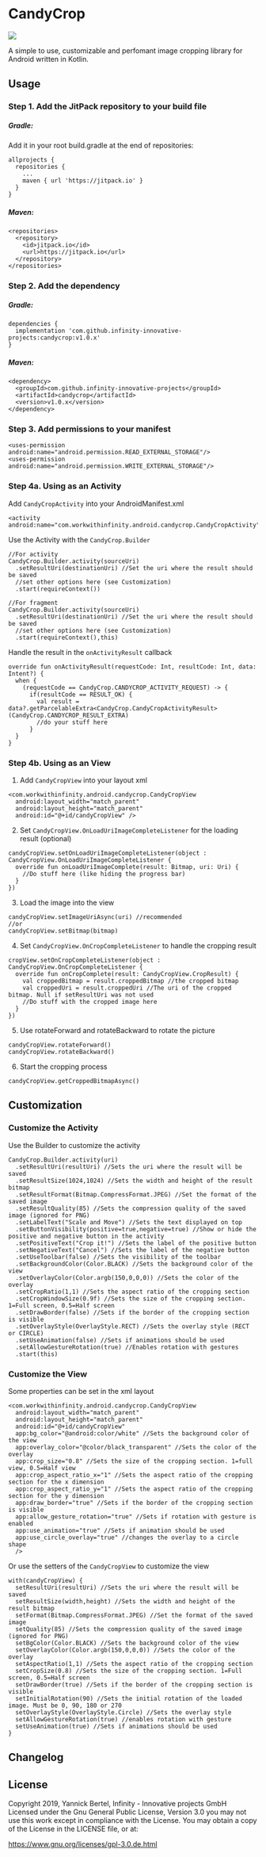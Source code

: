 # CandyCrop
[![](https://jitpack.io/v/infinity-innovative-projects/candycrop.svg)](https://jitpack.io/#infinity-innovative-projects/candycrop)

A simple to use, customizable and perfomant image cropping library for Android written in Kotlin.

## Usage

### Step 1. Add the JitPack repository to your build file

##### Gradle:
Add it in your root build.gradle at the end of repositories:

```
allprojects {
  repositories {
    ...
    maven { url 'https://jitpack.io' }
  }
}
```
##### Maven:
```
<repositories>
  <repository>
    <id>jitpack.io</id>
    <url>https://jitpack.io</url>
  </repository>
</repositories>
```

### Step 2. Add the dependency
##### Gradle:

```
dependencies {
  implementation 'com.github.infinity-innovative-projects:candycrop:v1.0.x'
}
```
##### Maven:
```
<dependency>
  <groupId>com.github.infinity-innovative-projects</groupId>
  <artifactId>candycrop</artifactId>
  <version>v1.0.x</version>
</dependency>
```
### Step 3. Add permissions to your manifest
```
<uses-permission android:name="android.permission.READ_EXTERNAL_STORAGE"/>
<uses-permission android:name="android.permission.WRITE_EXTERNAL_STORAGE"/>
```

### Step 4a. Using as an Activity
Add ```CandyCropActivity``` into your AndroidManifest.xml
 ```
<activity android:name="com.workwithinfinity.android.candycrop.CandyCropActivity"/>
```
Use the Activity with the ```CandyCrop.Builder```
```
//For activity
CandyCrop.Builder.activity(sourceUri)
  .setResultUri(destinationUri) //Set the uri where the result should be saved
  //set other options here (see Customization)
  .start(requireContext())

//For fragment
CandyCrop.Builder.activity(sourceUri)
  .setResultUri(destinationUri) //Set the uri where the result should be saved
  //set other options here (see Customization)
  .start(requireContext(),this)
```
Handle the result in the ```onActivityResult``` callback
```
override fun onActivityResult(requestCode: Int, resultCode: Int, data: Intent?) {
  when {
    (requestCode == CandyCrop.CANDYCROP_ACTIVITY_REQUEST) -> {
      if(resultCode == RESULT_OK) {
        val result = data?.getParcelableExtra<CandyCrop.CandyCropActivityResult>(CandyCrop.CANDYCROP_RESULT_EXTRA)
        //do your stuff here
      }      
  }
}
```

### Step 4b. Using as an View
1. Add ```CandyCropView``` into your layout xml
```
<com.workwithinfinity.android.candycrop.CandyCropView
  android:layout_width="match_parent"
  android:layout_height="match_parent"
  android:id="@+id/candyCropView" />
```
2. Set ```CandyCropView.OnLoadUriImageCompleteListener``` for the loading result (optional)
```
candyCropView.setOnLoadUriImageCompleteListener(object : CandyCropView.OnLoadUriImageCompleteListener {
  override fun onLoadUriImageComplete(result: Bitmap, uri: Uri) {
    //Do stuff here (like hiding the progress bar)
  }
})
```
3. Load the image into the view
```
candyCropView.setImageUriAsync(uri) //recommended
//or
candyCropView.setBitmap(bitmap)
```

4. Set ```CandyCropView.OnCropCompleteListener``` to handle the cropping result
```
cropView.setOnCropCompleteListener(object : CandyCropView.OnCropCompleteListener {
  override fun onCropComplete(result: CandyCropView.CropResult) {
    val croppedBitmap = result.croppedBitmap //the cropped bitmap
    val croppedUri = result.croppedUri //The uri of the cropped bitmap. Null if setResultUri was not used
    //Do stuff with the cropped image here
  }
}) 
```
5. Use rotateForward and rotateBackward to rotate the picture
```
candyCropView.rotateForward()
candyCropView.rotateBackward()

```

6. Start the cropping process
```
candyCropView.getCroppedBitmapAsync()

```

## Customization

### Customize the Activity
Use the Builder to customize the activity
```
CandyCrop.Builder.activity(uri)
  .setResultUri(resultUri) //Sets the uri where the result will be saved
  .setResultSize(1024,1024) //Sets the width and height of the result bitmap
  .setResultFormat(Bitmap.CompressFormat.JPEG) //Set the format of the saved image
  .setResultQuality(85) //Sets the compression quality of the saved image (ignored for PNG)
  .setLabelText("Scale and Move") //Sets the text displayed on top
  .setButtonVisibility(positive=true,negative=true) //Show or hide the positive and negative button in the activity
  .setPositiveText("Crop it!") //Sets the label of the positive button
  .setNegativeText("Cancel") //Sets the label of the negative button
  .setUseToolbar(false) //Sets the visibility of the toolbar
  .setBackgroundColor(Color.BLACK) //Sets the background color of the view
  .setOverlayColor(Color.argb(150,0,0,0)) //Sets the color of the overlay
  .setCropRatio(1,1) //Sets the aspect ratio of the cropping section
  .setCropWindowSize(0.9f) //Sets the size of the cropping section. 1=Full screen, 0.5=Half screen
  .setDrawBorder(false) //Sets if the border of the cropping section is visible
  .setOverlayStyle(OverlayStyle.RECT) //Sets the overlay style (RECT or CIRCLE)
  .setUseAnimation(false) //Sets if animations should be used
  .setAllowGestureRotation(true) //Enables rotation with gestures
  .start(this)
```
### Customize the View
Some properties can be set in the xml layout
```
<com.workwithinfinity.android.candycrop.CandyCropView
  android:layout_width="match_parent"
  android:layout_height="match_parent"
  android:id="@+id/candyCropView" 
  app:bg_color="@android:color/white" //Sets the background color of the view
  app:overlay_color="@color/black_transparent" //Sets the color of the overlay
  app:crop_size="0.8" //Sets the size of the cropping section. 1=full view, 0.5=Half view
  app:crop_aspect_ratio_x="1" //Sets the aspect ratio of the cropping section for the x dimension
  app:crop_aspect_ratio_y="1" //Sets the aspect ratio of the cropping section for the y dimension
  app:draw_border="true" //Sets if the border of the cropping section is visible
  app:allow_gesture_rotation="true" //Sets if rotation with gesture is enabled
  app:use_animation="true" //Sets if animation should be used
  app:use_circle_overlay="true" //changes the overlay to a circle shape
  />
```
Or use the setters of the ```CandyCropView``` to customize the view
```
with(candyCropView) {
  setResultUri(resultUri) //Sets the uri where the result will be saved
  setResultSize(width,height) //Sets the width and height of the result bitmap
  setFormat(Bitmap.CompressFormat.JPEG) //Set the format of the saved image
  setQuality(85) //Sets the compression quality of the saved image (ignored for PNG)
  setBgColor(Color.BLACK) //Sets the background color of the view
  setOverlayColor(Color.argb(150,0,0,0)) //Sets the color of the overlay
  setAspectRatio(1,1) //Sets the aspect ratio of the cropping section
  setCropSize(0.8) //Sets the size of the cropping section. 1=Full screen, 0.5=Half screen
  setDrawBorder(true) //Sets if the border of the cropping section is visible
  setInitialRotation(90) //Sets the initial rotation of the loaded image. Must be 0, 90, 180 or 270
  setOverlayStyle(OverlayStyle.Circle) //Sets the overlay style
  setAllowGestureRotation(true) //enables rotation with gesture
  setUseAnimation(true) //Sets if animations should be used
}
```
## Changelog

## License
Copyright 2019, Yannick Bertel, Infinity - Innovative projects GmbH
Licensed under the Gnu General Public License, Version 3.0 you may not use this work except in compliance with the License. You may obtain a copy of the License in the LICENSE file, or at:

https://www.gnu.org/licenses/gpl-3.0.de.html

